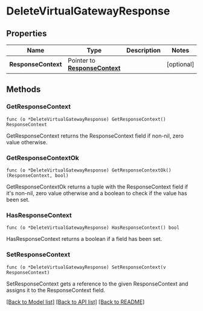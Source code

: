 # DeleteVirtualGatewayResponse

## Properties

Name | Type | Description | Notes
------------ | ------------- | ------------- | -------------
**ResponseContext** | Pointer to [**ResponseContext**](ResponseContext.md) |  | [optional] 

## Methods

### GetResponseContext

`func (o *DeleteVirtualGatewayResponse) GetResponseContext() ResponseContext`

GetResponseContext returns the ResponseContext field if non-nil, zero value otherwise.

### GetResponseContextOk

`func (o *DeleteVirtualGatewayResponse) GetResponseContextOk() (ResponseContext, bool)`

GetResponseContextOk returns a tuple with the ResponseContext field if it's non-nil, zero value otherwise
and a boolean to check if the value has been set.

### HasResponseContext

`func (o *DeleteVirtualGatewayResponse) HasResponseContext() bool`

HasResponseContext returns a boolean if a field has been set.

### SetResponseContext

`func (o *DeleteVirtualGatewayResponse) SetResponseContext(v ResponseContext)`

SetResponseContext gets a reference to the given ResponseContext and assigns it to the ResponseContext field.


[[Back to Model list]](../README.md#documentation-for-models) [[Back to API list]](../README.md#documentation-for-api-endpoints) [[Back to README]](../README.md)


